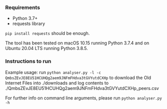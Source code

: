 ### Requirements
- Python 3.7+
- requests library

`pip install requests` should be enough.

The tool has been tested on macOS 10.15 running Python 3.7.4 and on Ubuntu 20.04 LTS running Python 3.8.5.

### Instructions to run
Example usage:
run `python analyser.py -l -c QmbsZEvJE8EU51HCUHQg2aem9JNFmFHdva3tGVYutdCXHp` to download the Old Internet Files into ./downloads and log contents to ./QmbsZEvJE8EU51HCUHQg2aem9JNFmFHdva3tGVYutdCXHp_peers.csv

For further info on command line arguments, please run `python analyser.py -h`
